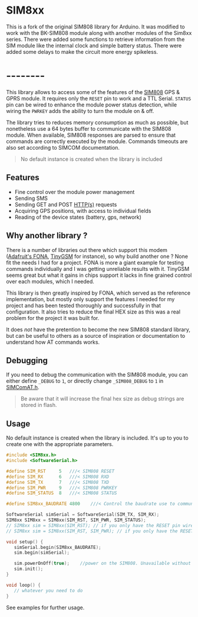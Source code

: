 # SIM8xx

This is a fork of the original SIM808 library for Arduino.
It was modified to work with the BK-SIM808 module along with another modules of the Sim8xx series.
There were added some functions to retrieve information from the SIM module like the internal clock and simple battery status.
There were added some delays to make the circuit more energy spikeless.

# --------

This library allows to access some of the features of the [SIM808](https://simcom.ee/documents/?dir=SIM808) GPS & GPRS module. It requires only the `RESET` pin to work and a TTL Serial. `STATUS` pin can be wired to enhance the module power status detection, while wiring the `PWRKEY` adds the ability to turn the module on & off.

The library tries to reduces memory consumption as much as possible, but nonetheless use a 64 bytes buffer to communicate with the SIM808 module. When available, SIM808 responses are parsed to ensure that commands are correctly executed by the module. Commands timeouts are also set according to SIMCOM documentation.  

> No default instance is created when the library is included

## Features
 * Fine control over the module power management
 * Sending SMS
 * Sending GET and POST [HTTP(s)](#a-note-about-https) requests
 * Acquiring GPS positions, with access to individual fields
 * Reading of the device states (battery, gps, network)

## Why another library ?
There is a number of libraries out there which support this modem ([Adafruit's FONA](https://github.com/adafruit/Adafruit_FONA), [TinyGSM](https://github.com/vshymanskyy/TinyGSM) for instance), so why build another one ? None fit the needs I had for a project. FONA is more a giant example for testing commands individually and I was getting unreliable results with it. TinyGSM seems great but what it gains in chips support it lacks in fine grained control over each modules, which I needed.

This library is then greatly inspired by FONA, which served as the reference implementation, but mostly only support the features I needed for my project and has been tested thoroughly and successfully in that configuration. It also tries to reduce the final HEX size as this was a real problem for the project it was built for.

It does *not* have the pretention to become the new SIM808 standard library, but can be useful to others as a source of inspiration or documentation to understand how AT commands works.

## Debugging
 If you need to debug the communication with the SIM808 module, you can either define `_DEBUG` to `1`, or directly change `_SIM808_DEBUG` to `1` in [SIMComAT.h](/src/SIMComAT.h).
 > Be aware that it will increase the final hex size as debug strings are stored in flash.

 ## Usage
 No default instance is created when the library is included. It's up to you to create one with the appropriate parameters.

 ```cpp
#include <SIM8xx.h>
#include <SoftwareSerial.h>

#define SIM_RST		5	///< SIM808 RESET
#define SIM_RX		6	///< SIM808 RXD
#define SIM_TX		7	///< SIM808 TXD
#define SIM_PWR		9	///< SIM808 PWRKEY
#define SIM_STATUS	8	///< SIM808 STATUS

#define SIM8xx_BAUDRATE 4800    ///< Control the baudrate use to communicate with the SIM808 module

SoftwareSerial simSerial = SoftwareSerial(SIM_TX, SIM_RX);
SIM8xx SIM8xx = SIM8xx(SIM_RST, SIM_PWR, SIM_STATUS);
// SIM8xx sim = SIM8xx(SIM_RST); // if you only have the RESET pin wired
// SIM8xx sim = SIM8xx(SIM_RST, SIM_PWR); // if you only have the RESET and PWRKEY pins wired

void setup() {
    simSerial.begin(SIM8xx_BAUDRATE);
    sim.begin(simSerial);

    sim.powerOnOff(true);    //power on the SIM808. Unavailable without the PWRKEY pin wired
    sim.init();
}

void loop() {
    // whatever you need to do
}
 ```
See examples for further usage.
